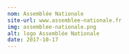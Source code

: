 ```yaml
---
nom: Assemblée Nationale
site-url: www.assemblee-nationale.fr
img: assemblee-nationale.png
alt: logo Assemblée Nationale
date: 2017-10-17
---
```

